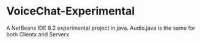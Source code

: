 # VoiceChat-Experimental
A NetBeans IDE 8.2 experimental project in java.
Audio.java is the same for both Clientx and Serverx
